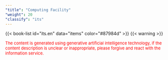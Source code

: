 ```yaml
---
"title": "Computing Facility"
"weight": 20
"classify": "its"
---
```


{{< book-list id="its.en" data="items" color="#87984d" >}}
{{< warning >}}
<p>
   <font color="red" size="2pt">The content is generated using generative artificial intelligence technology, if the content description is unclear or inappropriate, please forgive and react with the information service.</font>
</p>
